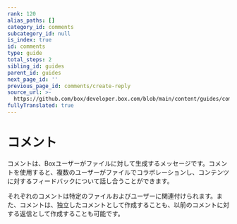 ```yaml
---
rank: 120
alias_paths: []
category_id: comments
subcategory_id: null
is_index: true
id: comments
type: guide
total_steps: 2
sibling_id: guides
parent_id: guides
next_page_id: ''
previous_page_id: comments/create-reply
source_url: >-
  https://github.com/box/developer.box.com/blob/main/content/guides/comments/index.md
fullyTranslated: true
---
```

# コメント

コメントは、Boxユーザーがファイルに対して生成するメッセージです。コメントを使用すると、複数のユーザーがファイルでコラボレーションし、コンテンツに対するフィードバックについて話し合うことができます。

それぞれのコメントは特定のファイルおよびユーザーに関連付けられます。また、コメントは、独立したコメントとして作成することも、以前のコメントに対する返信として作成することも可能です。
